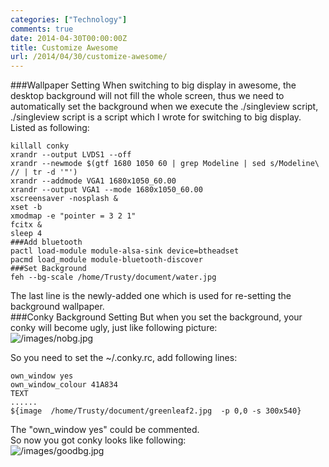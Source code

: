 ```yaml
---
categories: ["Technology"]
comments: true
date: 2014-04-30T00:00:00Z
title: Customize Awesome
url: /2014/04/30/customize-awesome/
---
```


###Wallpaper Setting
When switching to big display in awesome, the desktop background will not fill the whole screen, thus we need to automatically set the background when we execute the ./singleview script, ./singleview script is a script which I wrote for switching to big display. Listed as following:    

```
killall conky
xrandr --output LVDS1 --off
xrandr --newmode $(gtf 1680 1050 60 | grep Modeline | sed s/Modeline\ // | tr -d '"')
xrandr --addmode VGA1 1680x1050_60.00
xrandr --output VGA1 --mode 1680x1050_60.00 
xscreensaver -nosplash &
xset -b
xmodmap -e "pointer = 3 2 1"
fcitx &
sleep 4
###Add bluetooth
pactl load-module module-alsa-sink device=btheadset 
pacmd load_module module-bluetooth-discover
###Set Background
feh --bg-scale /home/Trusty/document/water.jpg

```
The last line is the newly-added one which is used for re-setting the background wallpaper.    
###Conky Background Setting
But when you set the background, your conky will become ugly, just like following picture:    
![/images/nobg.jpg](/images/nobg.jpg)    

So you need to set the ~/.conky.rc, add following lines:    

```
own_window yes
own_window_colour 41A834
TEXT
......
${image  /home/Trusty/document/greenleaf2.jpg  -p 0,0 -s 300x540}

```
The "own_window yes" could be commented.    
So now you got conky looks like following:    
![/images/goodbg.jpg](/images/goodbg.jpg)

